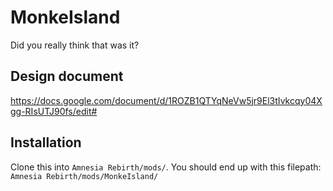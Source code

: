 # MonkeIsland

Did you really think that was it?

## Design document

https://docs.google.com/document/d/1ROZB1QTYqNeVw5jr9El3tIvkcqy04Xgg-RIsUTJ90fs/edit#

## Installation

Clone this into `Amnesia Rebirth/mods/`. You should end up with this filepath: `Amnesia Rebirth/mods/MonkeIsland/`
